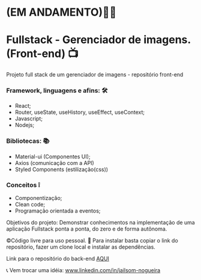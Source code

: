 # (EM ANDAMENTO)🚨🚧

# Fullstack - Gerenciador de imagens. (Front-end) 📺
Projeto full stack de um gerenciador de imagens - repositório front-end

### Framework, linguagens e afins: 🛠
- React;
- Router, useState, useHistory, useEffect, useContext;
- Javascript;
- Nodejs;

### Bibliotecas: 📚
- Material-ui (Componentes UI);
- Axios (comunicação com a API)
- Styled Components (estilização(css))

### Conceitos ❕
- Componentização;
- Clean code;
- Programação orientada a eventos;

Objetivos do projeto:
Demonstrar conhecimentos na implementação de uma aplicação Fullstack ponta a ponta, do zero e de forma autônoma.

©Código livre para uso pessoal. 🎁
Para instalar basta copiar o link do repositório, fazer um clone local e instalar as dependências. 

Link para o repositório do back-end [AQUI](https://github.com/Jailsom-Nogueira/back-gerenciador-de-imagens-full-stack)

📞 Vem trocar uma idéia: www.linkedin.com/in/jailsom-nogueira
